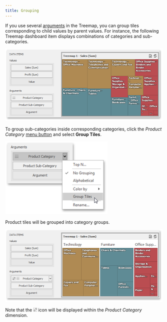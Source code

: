 ```yaml
---
title: Grouping
---
```

If you use several [arguments](../../../../../dashboard-for-desktop/articles/dashboard-designer/designing-dashboard-items/treemap/providing-data.md) in the Treemap, you can group tiles corresponding to child values by parent values. For instance, the following Treemap dashboard item displays combinations of categories and sub-categories.

![TreemapWin_ProvidingData_TwoValuesAndArguments](../../../../images/Img125485.png)

To group sub-categories inside corresponding categories, click the _Product Category_ [menu button](../../../../../dashboard-for-desktop/articles/dashboard-designer/ui-elements/data-items-pane.md) and select **Group Tiles**.

![TreemapWin_ProvidingData_GroupTiles](../../../../images/Img125487.png)

Product tiles will be grouped into category groups.

![TreemapWin_ProvidingData_Grouping](../../../../images/Img125486.png)

Note that the ![Treemap_GroupingIcon](../../../../images/Img125513.png) icon will be displayed within the _Product Category_ dimension.
